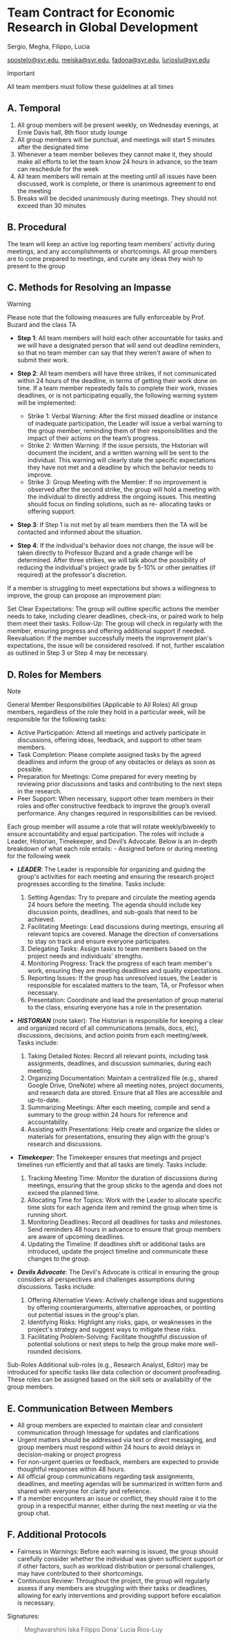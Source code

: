 # __Team Contract__ for Economic Research in Global Development
Sergio, Megha, Filippo, Lucia

spostelo@syr.edu, meiska@syr.edu, fadona@syr.edu, lurioslu@syr.edu

> [!IMPORTANT]
> All team members must follow these guidelines at all times


## A. Temporal

1. All group members will be present weekly, on Wednesday evenings, at Ernie Davis hall, 8th floor study lounge
2. All group members will be punctual, and meetings will start 5 minutes after the designated time
3. Whenever a team member believes they cannot make it, they should make all efforts to let the team know 24 hours in advance, so the team can reschedule for the week
4. All team members will remain at the meeting until all issues have been discussed, work is complete, or there is unanimous agreement to end the meeting
5. Breaks will be decided unanimously during meetings. They should not exceed than 30 minutes

## B. Procedural

The team will keep an active log reporting team members' activity during meetings, and any accomplishments or shortcomings.
All group members are to come prepared to meetings, and curate any ideas they wish to present to the group


## C. Methods for Resolving an Impasse

> [!WARNING]
> Please note that the following measures are fully enforceable by  Prof. Buzard and the class TA

-  __Step 1__: All team members will hold each other accountable for tasks and we will have a designated person that will send out deadline reminders, so that no team member can say that they weren't aware of when to submit their work.
-  __Step 2__: All team members will have three strikes, if not communicated within 24 hours of the deadline, in terms of getting their work done on time.
   If a team member repeatedly fails to complete their work, misses deadlines, or is not participating equally, the following warning system will be implemented:

   -  Strike 1: Verbal Warning: After the first missed deadline or instance of inadequate participation, the Leader will issue a verbal warning to the group member, reminding them of their responsibilities and the impact of their actions on the team’s progress.
   -  Strike 2: Written Warning: If the issue persists, the Historian will document the incident, and a written warning will be sent to the individual. This warning will clearly state the specific expectations they have not met and a deadline by which the behavior needs to improve.
   -  Strike 3: Group Meeting with the Member: If no improvement is observed after the second strike, the group will hold a meeting with the individual to directly address the ongoing issues. This meeting should focus on finding solutions, such as re- allocating tasks or offering support.

- __Step 3__: If Step 1 is not met by all team members then the TA will be contacted and informed about the situation. 
- __Step 4__: If the individual's behavior does not change, the issue will be taken directly to Professor Buzard and a grade change will be determined. After three strikes, we will talk about the possibility of reducing the individual's project grade by 5-10% or other penalties (if required) at the professor's discretion.

If a member is struggling to meet expectations but shows a willingness to improve, the group can propose an improvement plan:

Set Clear Expectations: The group will outline specific actions the member needs to take, including clearer deadlines, check-ins, or paired work to help them meet their tasks.
Follow-Up: The group will check in regularly with the member, ensuring progress and offering additional support if needed.
Reevaluation: If the member successfully meets the improvement plan's expectations, the issue will be considered resolved. If not, further escalation as outlined in Step 3 or Step 4 may be necessary.

## D. Roles for Members
>[!Note]
> General Member Responsibilities (Applicable to All Roles)
> All group members, regardless of the role they hold in a particular week, will be responsible for the following tasks:
>- Active Participation: Attend all meetings and actively participate in discussions, offering ideas, feedback, and support to other team members.
>- Task Completion: Please complete assigned tasks by the agreed deadlines and inform the group of any obstacles or delays as soon as possible.
>- Preparation for Meetings: Come prepared for every meeting by reviewing prior discussions and tasks and contributing to the next steps in the research.
>- Peer Support: When necessary, support other team members in their roles and offer constructive feedback to improve the group’s overall performance.
>  Any changes required in responsibilities can be revised. 

Each group member will assume a role that will rotate weekly/biweekly to ensure accountability and equal participation. The roles will include a Leader, Historian, Timekeeper, and Devil’s Advocate. Below is an in-depth breakdown of what each role entails:
        - Assigned before or during meeting for the following week
        
- ***LEADER***: The Leader is responsible for organizing and guiding the group's activities for each meeting and ensuring the research project progresses according to the timeline.
  Tasks include:
  1. Setting Agendas: Try to prepare and circulate the meeting agenda 24 hours before the meeting. The agenda should include key discussion points, deadlines, and sub-goals that need to be achieved.
  2. Facilitating Meetings: Lead discussions during meetings, ensuring all relevant topics are covered. Manage the direction of conversations to stay on track and ensure everyone participates.
  3. Delegating Tasks: Assign tasks to team members based on the project needs and individuals’ strengths.
  4. Monitoring Progress: Track the progress of each team member's work, ensuring they are meeting deadlines and quality expectations.
  5. Reporting Issues: If the group has unresolved issues, the Leader is responsible for escalated matters to the team, TA, or Professor when necessary.
  6. Presentation: Coordinate and lead the presentation of group material to the class, ensuring everyone has a role in the presentation.

- ***HISTORIAN*** (note taker): The Historian is responsible for keeping a clear and organized record of all communications (emails, docs, etc), discussions, decisions, and action points from each meeting/week.
  Tasks include:
  1. Taking Detailed Notes: Record all relevant points, including task assignments, deadlines, and discussion summaries, during each meeting.
  2. Organizing Documentation: Maintain a centralized file (e.g., shared Google Drive, OneNote) where all meeting notes, project documents, and research data are stored. Ensure that all files are accessible and up-to-date.
  3. Summarizing Meetings: After each meeting, compile and send a summary to the group within 24 hours for reference and accountability.
  4. Assisting with Presentations: Help create and organize the slides or materials for presentations, ensuring they align with the group's research and discussions.

- ***Timekeeper***: The Timekeeper ensures that meetings and project timelines run efficiently and that all tasks are timely.
  Tasks include:
  1. Tracking Meeting Time: Monitor the duration of discussions during meetings, ensuring that the group sticks to the agenda and does not exceed the planned time.
  2. Allocating Time for Topics: Work with the Leader to allocate specific time slots for each agenda item and remind the group when time is running short.
  3. Monitoring Deadlines: Record all deadlines for tasks and milestones. Send reminders 48 hours in advance to ensure that group members are aware of upcoming deadlines.
  4. Updating the Timeline: If deadlines shift or additional tasks are introduced, update the project timeline and communicate these changes to the group.
 
- ***Devils Advocate***: The Devil's Advocate is critical in ensuring the group considers all perspectives and challenges assumptions during discussions.
  Tasks include:
  1. Offering Alternative Views: Actively challenge ideas and suggestions by offering counterarguments, alternative approaches, or pointing out potential issues in the group's plan.
  2. Identifying Risks: Highlight any risks, gaps, or weaknesses in the project's strategy and suggest ways to mitigate these risks.
  3. Facilitating Problem-Solving: Facilitate thoughtful discussion of potential solutions or next steps to help the group make more well-rounded decisions.

Sub-Roles
Additional sub-roles (e.g., Research Analyst, Editor) may be introduced for specific tasks like data collection or document proofreading. These roles can be assigned based on the skill sets or availability of the group members.

## E. Communication Between Members

- All group members are expected to maintain clear and consistent communication through Imessage for updates and clarifications
- Urgent matters should be addressed via text or direct messaging, and group members must respond within 24 hours to avoid delays in decision-making or project progress
- For non-urgent queries or feedback, members are expected to provide thoughtful responses within 48 hours.
- All official group communications regarding task assignments, deadlines, and meeting agendas will be summarized in written form and shared with everyone for clarity and reference.
- If a member encounters an issue or conflict, they should raise it to the group in a respectful manner, either during the next meeting or via the group chat.

## F. Additional Protocols
- Fairness in Warnings: Before each warning is issued, the group should carefully consider whether the individual was given sufficient support or if other factors, such as workload distribution or personal challenges, may have contributed to their shortcomings.
- Continuous Review: Throughout the project, the group will regularly assess if any members are struggling with their tasks or deadlines, allowing for early interventions and providing support before escalation is necessary.



Signatures: 

>Meghavarshini Iska 
>Filippo Dona'
>Lucia Rios-Luy
